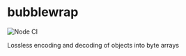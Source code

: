 # bubblewrap

![Node CI](https://github.com/polypoly-eu/bubblewrap/workflows/Node%20CI/badge.svg)

Lossless encoding and decoding of objects into byte arrays
